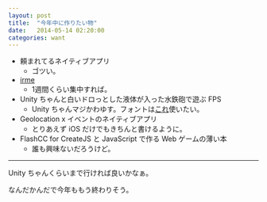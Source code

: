 ```yaml
---
layout: post
title:  "今年中に作りたい物"
date:   2014-05-14 02:20:00
categories: want
---
```


- 頼まれてるネイティブアプリ
    - ゴツい。
- [irme](https://github.com/dameleon/irme)
    - 1週間くらい集中すれば。
- Unity ちゃんと白いドロっとした液体が入った水鉄砲で遊ぶ FPS
    - Unity ちゃんマジかわゆす。フォントは[これ](http://inatsuka.hp2.jp/extra/haranyan/)使いたい。
- Geolocation x イベントのネイティブアプリ
    - とりあえず iOS だけでもきちんと書けるように。
- FlashCC for CreateJS と JavaScript で作る Web ゲームの薄い本
    - 誰も興味ないだろうけど。

----------------

Unity ちゃんくらいまで行ければ良いかなぁ。

なんだかんだで今年ももう終わりそう。
